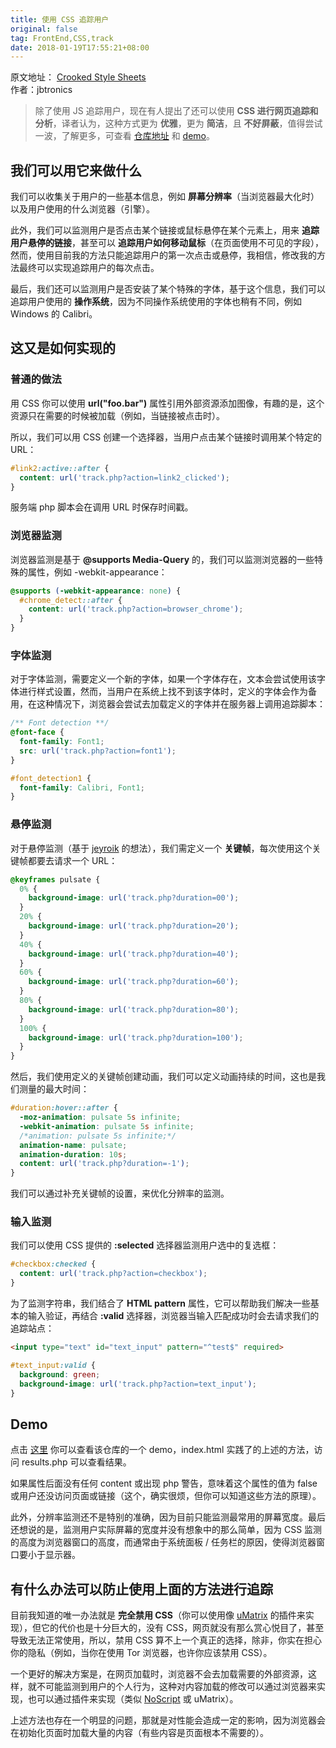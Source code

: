 ```yaml
---
title: 使用 CSS 追踪用户
original: false
tag: FrontEnd,CSS,track
date: 2018-01-19T17:55:21+08:00
---
```


<div class="original-info">
  <div className="original-address">
    原文地址：
    <a
      href="https://github.com/jbtronics/CrookedStyleSheets"
      target="_blank"
      rel="noopener noreferrer"
    >
      Crooked Style Sheets
    </a>
  </div>
  <div className="original-auth">作者：jbtronics</div>
</div>

> 除了使用 JS 追踪用户，现在有人提出了还可以使用 **CSS 进行网页追踪和分析**，译者认为，这种方式更为 **优雅**，更为 **简洁**，且 **不好屏蔽**，值得尝试一波，了解更多，可查看 [仓库地址](https://github.com/jbtronics/CrookedStyleSheets) 和 [demo](http://crookedss.bplaced.net/)。

## 我们可以用它来做什么

我们可以收集关于用户的一些基本信息，例如 **屏幕分辨率**（当浏览器最大化时）以及用户使用的什么浏览器（引擎）。

此外，我们可以监测用户是否点击某个链接或鼠标悬停在某个元素上，用来 **追踪用户悬停的链接**，甚至可以 **追踪用户如何移动鼠标**（在页面使用不可见的字段），然而，使用目前我的方法只能追踪用户的第一次点击或悬停，我相信，修改我的方法最终可以实现追踪用户的每次点击。

最后，我们还可以监测用户是否安装了某个特殊的字体，基于这个信息，我们可以追踪用户使用的 **操作系统**，因为不同操作系统使用的字体也稍有不同，例如 Windows 的 Calibri。

## 这又是如何实现的

### 普通的做法

用 CSS 你可以使用 **url("foo.bar")** 属性引用外部资源添加图像，有趣的是，这个资源只在需要的时候被加载（例如，当链接被点击时）。

所以，我们可以用 CSS 创建一个选择器，当用户点击某个链接时调用某个特定的 URL：

```css
#link2:active::after {
  content: url('track.php?action=link2_clicked');
}
```

服务端 php 脚本会在调用 URL 时保存时间戳。

### 浏览器监测

浏览器监测是基于 **@supports Media-Query** 的，我们可以监测浏览器的一些特殊的属性，例如 -webkit-appearance：

```css
@supports (-webkit-appearance: none) {
  #chrome_detect::after {
    content: url('track.php?action=browser_chrome');
  }
}
```

### 字体监测

对于字体监测，需要定义一个新的字体，如果一个字体存在，文本会尝试使用该字体进行样式设置，然而，当用户在系统上找不到该字体时，定义的字体会作为备用，在这种情况下，浏览器会尝试去加载定义的字体并在服务器上调用追踪脚本：

```css
/** Font detection **/
@font-face {
  font-family: Font1;
  src: url('track.php?action=font1');
}

#font_detection1 {
  font-family: Calibri, Font1;
}
```

### 悬停监测

对于悬停监测（基于 [jeyroik](https://github.com/jeyroik) 的想法），我们需定义一个 **关键帧**，每次使用这个关键帧都要去请求一个 URL：

```css
@keyframes pulsate {
  0% {
    background-image: url('track.php?duration=00');
  }
  20% {
    background-image: url('track.php?duration=20');
  }
  40% {
    background-image: url('track.php?duration=40');
  }
  60% {
    background-image: url('track.php?duration=60');
  }
  80% {
    background-image: url('track.php?duration=80');
  }
  100% {
    background-image: url('track.php?duration=100');
  }
}
```

然后，我们使用定义的关键帧创建动画，我们可以定义动画持续的时间，这也是我们测量的最大时间：

```css
#duration:hover::after {
  -moz-animation: pulsate 5s infinite;
  -webkit-animation: pulsate 5s infinite;
  /*animation: pulsate 5s infinite;*/
  animation-name: pulsate;
  animation-duration: 10s;
  content: url('track.php?duration=-1');
}
```

我们可以通过补充关键帧的设置，来优化分辨率的监测。

### 输入监测

我们可以使用 CSS 提供的 **:selected** 选择器监测用户选中的复选框：

```css
#checkbox:checked {
  content: url('track.php?action=checkbox');
}
```

为了监测字符串，我们结合了 **HTML pattern** 属性，它可以帮助我们解决一些基本的输入验证，再结合 **:valid** 选择器，浏览器当输入匹配成功时会去请求我们的追踪站点：

```html
<input type="text" id="text_input" pattern="^test$" required>
```

```css
#text_input:valid {
  background: green;
  background-image: url('track.php?action=text_input');
}
```

## Demo

点击 [这里](http://crookedss.bplaced.net/) 你可以查看该仓库的一个 demo，index.html 实践了的上述的方法，访问 results.php 可以查看结果。

如果属性后面没有任何 content 或出现 php 警告，意味着这个属性的值为 false 或用户还没访问页面或链接（这个，确实很烦，但你可以知道这些方法的原理）。

此外，分辨率监测还不是特别的准确，因为目前只能监测最常用的屏幕宽度。最后还想说的是，监测用户实际屏幕的宽度并没有想象中的那么简单，因为 CSS 监测的高度为浏览器窗口的高度，而通常由于系统面板 / 任务栏的原因，使得浏览器窗口要小于显示器。

## 有什么办法可以防止使用上面的方法进行追踪

目前我知道的唯一办法就是 **完全禁用 CSS**（你可以使用像 [uMatrix](https://github.com/gorhill/uMatrix) 的插件来实现），但它的代价也是十分巨大的，没有 CSS，网页就没有那么赏心悦目了，甚至导致无法正常使用，所以，禁用 CSS 算不上一个真正的选择，除非，你实在担心你的隐私（例如，当你在使用 Tor 浏览器，也许你应该禁用 CSS）。

一个更好的解决方案是，在网页加载时，浏览器不会去加载需要的外部资源，这样，就不可能监测到用户的个人行为，这种对内容加载的修改可以通过浏览器来实现，也可以通过插件来实现（类似 [NoScript](https://noscript.net/) 或 uMatrix）。

上述方法也存在一个明显的问题，那就是对性能会造成一定的影响，因为浏览器会在初始化页面时加载大量的内容（有些内容是页面根本不需要的）。
